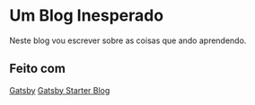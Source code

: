# Um Blog Inesperado

Neste blog vou escrever sobre as coisas que ando aprendendo.

## Feito com

[Gatsby](https://www.gatsbyjs.org/)
[Gatsby Starter Blog](https://github.com/gatsbyjs/gatsby-starter-blog)
